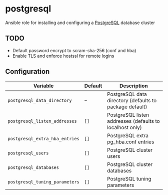 # postgresql
Ansible role for installing and configuring a [PostgreSQL](https://www.postgresql.org/) database cluster

## TODO
* Default password encrypt to scram-sha-256 (conf and hba)
* Enable TLS and enforce hostssl for remote logins

## Configuration
| Variable | Default | Description |
| -------- | ------- | ----------- |
| `postgresql_data_directory` | `~` | PostgreSQL data directory (defaults to package default) |
| `postgresql_listen_addresses` | `[]` | PostgreSQL listen addresses (defaults to localhost only) |
| `postgresql_extra_hba_entries` | `[]` | PostgreSQL extra pg_hba.conf entries |
| `postgresql_users` | `[]` | PostgreSQL cluster users |
| `postgresql_databases` | `[]` | PostgreSQL cluster databases |
| `postgresql_tuning_parameters` | `[]` | PostgreSQL tuning parameters |
